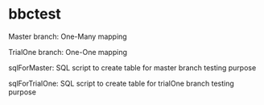 bbctest
=======

Master branch: One-Many mapping 

TrialOne branch: One-One mapping


sqlForMaster:  SQL script to create table for master branch testing purpose

sqlForTrialOne: SQL script to create table for trialOne branch testing purpose
